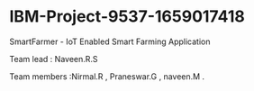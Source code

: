 # IBM-Project-9537-1659017418

SmartFarmer - IoT Enabled Smart Farming Application

Team lead : Naveen.R.S

Team members :Nirmal.R , Praneswar.G , naveen.M .


